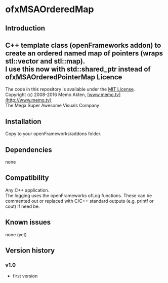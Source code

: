 ofxMSAOrderedMap
=====================================

Introduction
------------
C++ template class (openFrameworks addon) to create an ordered named map of pointers (wraps stl::vector and stl::map).  
 I use this now with std::shared_ptr instead of ofxMSAOrderedPointerMap
Licence
-------
The code in this repository is available under the [MIT License](https://secure.wikimedia.org/wikipedia/en/wiki/Mit_license).  
Copyright (c) 2008-2016 Memo Akten, [www.memo.tv](http://www.memo.tv)  
The Mega Super Awesome Visuals Company


Installation
------------
Copy to your openFrameworks/addons folder.

Dependencies
------------
none

Compatibility
------------
Any C++ application.  
The logging uses the openFrameworks ofLog functions. These can be commented out or replaced with C/C++ standard outputs (e.g. printf or cout) if need be.


Known issues
------------
none (yet)

Version history
------------
### v1.0
- first version